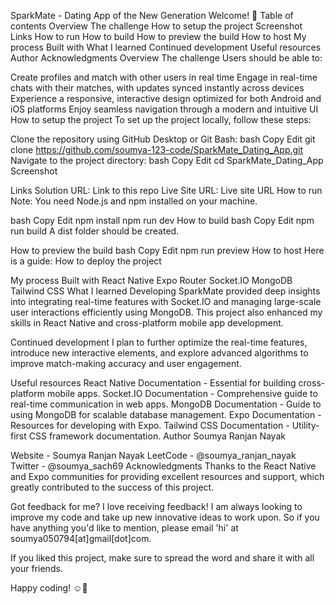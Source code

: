 
SparkMate - Dating App of the New Generation
Welcome! 👋
Table of contents
Overview
The challenge
How to setup the project
Screenshot
Links
How to run
How to build
How to preview the build
How to host
My process
Built with
What I learned
Continued development
Useful resources
Author
Acknowledgments
Overview
The challenge
Users should be able to:

Create profiles and match with other users in real time
Engage in real-time chats with their matches, with updates synced instantly across devices
Experience a responsive, interactive design optimized for both Android and iOS platforms
Enjoy seamless navigation through a modern and intuitive UI
How to setup the project
To set up the project locally, follow these steps:

Clone the repository using GitHub Desktop or Git Bash:
bash
Copy
Edit
git clone https://github.com/soumya-123-code/SparkMate_Dating_App.git
Navigate to the project directory:
bash
Copy
Edit
cd SparkMate_Dating_App
Screenshot


Links
Solution URL: Link to this repo
Live Site URL: Live site URL
How to run
Note: You need Node.js and npm installed on your machine.

bash
Copy
Edit
npm install
npm run dev
How to build
bash
Copy
Edit
npm run build
A dist folder should be created.

How to preview the build
bash
Copy
Edit
npm run preview
How to host
Here is a guide: How to deploy the project

My process
Built with
React Native
Expo Router
Socket.IO
MongoDB
Tailwind CSS
What I learned
Developing SparkMate provided deep insights into integrating real-time features with Socket.IO and managing large-scale user interactions efficiently using MongoDB. This project also enhanced my skills in React Native and cross-platform mobile app development.

Continued development
I plan to further optimize the real-time features, introduce new interactive elements, and explore advanced algorithms to improve match-making accuracy and user engagement.

Useful resources
React Native Documentation - Essential for building cross-platform mobile apps.
Socket.IO Documentation - Comprehensive guide to real-time communication in web apps.
MongoDB Documentation - Guide to using MongoDB for scalable database management.
Expo Documentation - Resources for developing with Expo.
Tailwind CSS Documentation - Utility-first CSS framework documentation.
Author
Soumya Ranjan Nayak

Website - Soumya Ranjan Nayak
LeetCode - @soumya_ranjan_nayak
Twitter - @soumya_sach69
Acknowledgments
Thanks to the React Native and Expo communities for providing excellent resources and support, which greatly contributed to the success of this project.

Got feedback for me?
I love receiving feedback! I am always looking to improve my code and take up new innovative ideas to work upon. So if you have anything you'd like to mention, please email 'hi' at soumya050794[at]gmail[dot]com.

If you liked this project, make sure to spread the word and share it with all your friends.

Happy coding! ☺️🚀